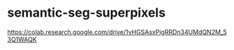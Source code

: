 # semantic-seg-superpixels

https://colab.research.google.com/drive/1yHGSAsxPigRRDn34UMdQN2M_53Q1WAQK
